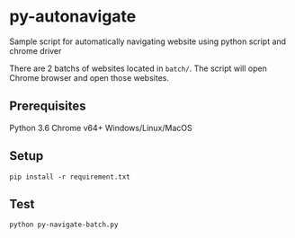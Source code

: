 # py-autonavigate
Sample script for automatically navigating website using python script and chrome driver

There are 2 batchs of websites located in `batch/`. The script will open Chrome browser and open those websites.

## Prerequisites

Python 3.6
Chrome v64+
Windows/Linux/MacOS

## Setup

`pip install -r requirement.txt`

## Test

`python py-navigate-batch.py`


